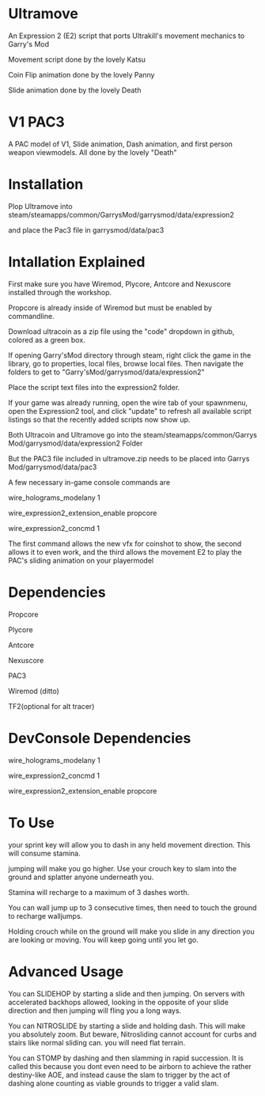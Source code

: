 # Ultramove
An Expression 2 (E2) script that ports Ultrakill's movement mechanics to Garry's Mod

Movement script done by the lovely Katsu

Coin Flip animation done by the lovely Panny

Slide animation done by the lovely Death

# V1 PAC3
A PAC model of V1, Slide animation, Dash animation, and first person weapon viewmodels.
All done by the lovely "Death"

# Installation

Plop Ultramove into steam/steamapps/common/GarrysMod/garrysmod/data/expression2

and place the Pac3 file in garrysmod/data/pac3

# Intallation Explained
First make sure you have Wiremod, Plycore, Antcore and Nexuscore installed through the workshop.

Propcore is already inside of Wiremod but must be enabled by commandline.

Download ultracoin as a zip file using the "code" dropdown in github, colored as a green box.

If opening Garry'sMod directory through steam, right click the game in the library, go to properties, local files, browse local files. Then navigate the folders to get to "Garry'sMod/garrysmod/data/expression2"

Place the script text files into the expression2 folder.

If your game was already running, open the wire tab of your spawnmenu, open the Expression2 tool, and click "update" to refresh all available script listings so that the recently added scripts now show up.

Both Ultracoin and Ultramove go into the steam/steamapps/common/Garrys Mod/garrysmod/data/expression2 
Folder

But the PAC3 file included in ultramove.zip needs to be placed into Garrys Mod/garrysmod/data/pac3


A few necessary in-game console commands are

wire_holograms_modelany 1

wire_expression2_extension_enable propcore

wire_expression2_concmd 1

The first command allows the new vfx for coinshot to show, the second allows it to even work, and the third allows the movement E2 to play the PAC's sliding animation on your playermodel


# Dependencies
Propcore

Plycore

Antcore

Nexuscore

PAC3

Wiremod (ditto)

TF2(optional for alt tracer)

# DevConsole Dependencies
wire_holograms_modelany 1

wire_expression2_concmd 1

wire_expression2_extension_enable propcore

# To Use

your sprint key will allow you to dash in any held movement direction. This will consume stamina.

jumping will make you go higher. Use your crouch key to slam into the ground and splatter anyone underneath you.

Stamina will recharge to a maximum of 3 dashes worth.

You can wall jump up to 3 consecutive times, then need to touch the ground to recharge walljumps.

Holding crouch while on the ground will make you slide in any direction you are looking or moving. You will keep going until you let go.

# Advanced Usage

You can SLIDEHOP by starting a slide and then jumping. On servers with accelerated backhops allowed, looking in the opposite of your slide direction and then jumping will fling you a long ways.

You can NITROSLIDE by starting a slide and holding dash. This will make you absolutely zoom. But beware, Nitrosliding cannot account for curbs and stairs like normal sliding can. you will need flat terrain.

You can STOMP by dashing and then slamming in rapid succession. It is called this because you dont even need to be airborn to achieve the rather destiny-like AOE, and instead cause the slam to trigger by the act of dashing alone counting as viable grounds to trigger a valid slam.
